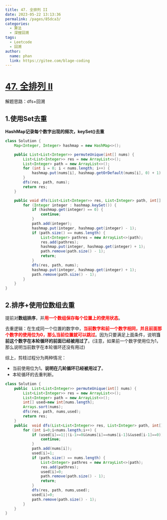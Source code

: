 ```yaml
---
title: 47. 全排列 II
date: 2023-05-22 13:13:36
permalink: /pages/85dca3/
categories:
  - 算法
  - 深搜回溯
tags:
  - Leetcode
  - 回溯
author: 
  name: phan
  link: https://gitee.com/blage-coding
---
```

# [47. 全排列 II](https://leetcode.cn/problems/permutations-ii/)

解题思路：dfs+回溯

## 1.使用Set去重

**HashMap记录每个数字出现的频次，keySet()去重**

```java
class Solution {
    Map<Integer, Integer> hashmap = new HashMap<>();

    public List<List<Integer>> permuteUnique(int[] nums) {
        List<List<Integer>> res = new ArrayList<>();
        List<Integer> path = new ArrayList<>();
        for (int i = 0; i < nums.length; i++) {
            hashmap.put(nums[i], hashmap.getOrDefault(nums[i], 0) + 1);
        }
        dfs(res, path, nums);
        return res;
    }

    public void dfs(List<List<Integer>> res, List<Integer> path, int[] nums) {
        for (Integer integer : hashmap.keySet()) {
            if (hashmap.get(integer) == 0) {
                continue;
            }
            path.add(integer);
            hashmap.put(integer, hashmap.get(integer) - 1);
            if (path.size() == nums.length) {
                List<Integer> pathres = new ArrayList<>(path);
                res.add(pathres);
                hashmap.put(integer, hashmap.get(integer) + 1);
                path.remove(path.size() - 1);
                return;
            }
            dfs(res, path, nums);
            hashmap.put(integer, hashmap.get(integer) + 1);
            path.remove(path.size() - 1);
        }
    }
}
```

## 2.排序+使用位数组去重

提前对**数组排序**，并<font color="red">**用一个数组保存每个位置上的使用状态**</font>。

去重逻辑：在生成同一个位置的数字中，<font color="red">**当前数字和前一个数字相同，并且前面那个数字的使用位为0，那么当前位置就可以跳过**</font>。因为只要满足上面条件，说明**当前这个数字在本轮循环的前面已经被用过了**。(注意，如果前一个数字使用位为1，那么说明当前数字在本轮循环还没有用过)

综上，剪枝过程分为两种情况：

- 当前使用位为1。**说明在几轮循环已经被用过了**。
- 本轮循环的去重判断。

```java
class Solution {
    public  List<List<Integer>> permuteUnique(int[] nums) {
        List<List<Integer>> res = new ArrayList<>();
        List<Integer> path = new ArrayList<>();
        int[] used=new int[nums.length];
        Arrays.sort(nums);
        dfs(res, path, nums,used);
        return res;
    }
    public  void dfs(List<List<Integer>> res, List<Integer> path, int[] nums,int[] used) {
        for (int i=0;i<nums.length;i++) {
            if (used[i]==1||(i-1>=0&&nums[i]==nums[i-1]&&used[i-1]==0)) {
                continue;
            }
            path.add(nums[i]);
            used[i]=1;
            if (path.size() == nums.length) {
                List<Integer> pathres = new ArrayList<>(path);
                res.add(pathres);
                used[i]=0;
                path.remove(path.size() - 1);
                return;
            }
            dfs(res, path, nums,used);
            used[i]=0;
            path.remove(path.size() - 1);
        }
    }
}
```